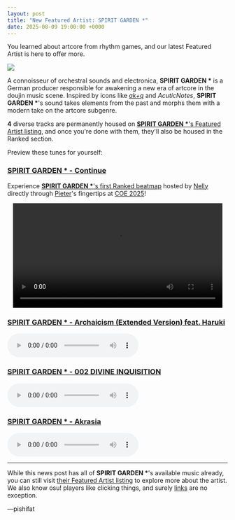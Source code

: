 ```yaml
---
layout: post
title: "New Featured Artist: SPIRIT GARDEN *"
date: 2025-08-09 19:00:00 +0000
---
```


You learned about artcore from rhythm games, and our latest Featured Artist is here to offer more.

![](https://assets.ppy.sh/artists/xxx/header.jpg)

A connoisseur of orchestral sounds and electronica, **SPIRIT GARDEN \*** is a German producer responsible for awakening a new era of artcore in the doujin music scene. Inspired by icons like [*ak+q*](https://osu.ppy.sh/beatmaps/artists/466) and *AcuticNotes*, **SPIRIT GARDEN \***'s sound takes elements from the past and morphs them with a modern take on the artcore subgenre.

**4** diverse tracks are permanently housed on [**SPIRIT GARDEN \***'s Featured Artist listing](https://osu.ppy.sh/beatmaps/artists/489), and once you're done with them, they'll also be housed in the Ranked section.

Preview these tunes for yourself:

### [SPIRIT GARDEN \* - Continue](LINK)

Experience [**SPIRIT GARDEN \***'s first Ranked beatmap](https://osu.ppy.sh/beatmapsets/2343693) hosted by [Nelly](https://osu.ppy.sh/users/4741164) directly through [Pieter](https://osu.ppy.sh/users/11081858)'s fingertips at [COE 2025](/wiki/Community/cavoe's_osu!_event)!

<div align="center" class="osu-md__paragraph">
    <video width="95%" controls>
        <source src="https://assets.ppy.sh/artists/xxx/release_showcase.mp4" type="video/mp4" preload="none">
    </video>
</div>

### [SPIRIT GARDEN \* - Archaicism (Extended Version) feat. Haruki](LINK)

<audio controls>
    <source src="LINK">
</audio>

### [SPIRIT GARDEN \* - 002 DIVINE INQUISITION](LINK)

<audio controls>
    <source src="LINK">
</audio>

### [SPIRIT GARDEN \* - Akrasia](LINK)

<audio controls>
    <source src="LINK">
</audio>

---

While this news post has all of **SPIRIT GARDEN \***'s available music already, you can still visit [their Featured Artist listing](https://osu.ppy.sh/beatmaps/artists/489) to explore more about the artist. We also know osu! players like clicking things, and surely [links](https://osu.ppy.sh/beatmaps/artists/489) are no exception.



—pishifat
